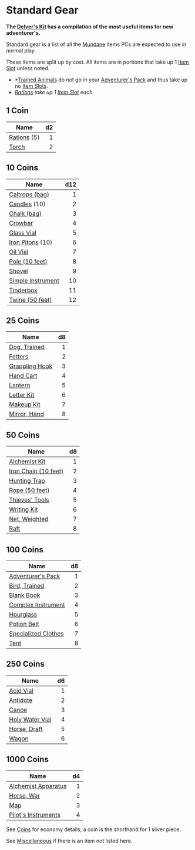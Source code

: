 # Standard Gear

**The [Delver's Kit](Delver's%20Kit.md) has a compilation of the most useful items for new adventurer's.**

Standard gear is a list of all the [Mundane](../Material%20Properties/Mundane%20Property.md) items PCs are expected to use in normal play.

These items are split up by cost. All items are in portions that take up 1 [Item Slot](../../Player%20Characters/Derived%20Statistics/Item%20Slots.md) unless noted.

- *[Trained Animals](Trained%20Animals.md) do not go in your [Adventurer's Pack](100%20Coins/Adventurer's%20Pack.md) and thus take up no [Item Slots](../../Player%20Characters/Derived%20Statistics/Item%20Slots.md).
- *[Rations](1%20Coin/Ration.md) take up 1 [Item Slot](../../Player%20Characters/Derived%20Statistics/Item%20Slots.md) each.*

## 1 Coin

| Name                                                             |  d2 |
| ---------------------------------------------------------------- | --: |
| [Rations](1%20Coin/Ration.md) (5) |   1 |
| [Torch](1%20Coin/Torch.md)        |   2 |

## 10 Coins

| Name                                                                                  | d12 |
| ------------------------------------------------------------------------------------- | --: |
| [Caltrops (bag)](10%20Coins/Caltrops%20(bag).md)       |   1 |
| [Candles](10%20Coins/Candle.md) (10)                   |   2 |
| [Chalk (bag)](10%20Coins/Chalk%20(bag).md)             |   3 |
| [Crowbar](10%20Coins/Crowbar.md)                       |   4 |
| [Glass Vial](10%20Coins/Glass%20Vial.md)               |   5 |
| [Iron Pitons](10%20Coins/Iron%20Piton.md) (10)         |   6 |
| [Oil Vial](10%20Coins/Oil%20Vial.md)                   |   7 |
| [Pole (10 feet)](10%20Coins/Pole%20(10%20feet).md)               |   8 |
| [Shovel](10%20Coins/Shovel.md)                         |   9 |
| [Simple Instrument](10%20Coins/Simple%20Instrument.md) |  10 |
| [Tinderbox](10%20Coins/Tinderbox.md)                   |  11 |
| [Twine (50 feet)](10%20Coins/Twine%20(50%20feet).md)             |  12 |

## 25 Coins

| Name                                                                            |  d8 |
| ------------------------------------------------------------------------------- | --: |
| [Dog, Trained](25%20Coins/Dog,%20Trained.md)     |   1 |
| [Fetters](25%20Coins/Fetters.md)                 |   2 |
| [Grappling Hook](25%20Coins/Grappling%20Hook.md) |   3 |
| [Hand Cart](25%20Coins/Hand%20Cart.md)           |   4 |
| [Lantern](25%20Coins/Lantern.md)                 |   5 |
| [Letter Kit](25%20Coins/Letter%20Kit.md)         |   6 |
| [Makeup Kit](25%20Coins/Makeup%20Kit.md)         |   7 |
| [Mirror, Hand](25%20Coins/Mirror,%20Hand.md)     |   8 |

## 50 Coins

| Name                                                                                  |  d8 |
| ------------------------------------------------------------------------------------- | --: |
| [Alchemist Kit](50%20Coins/Alchemist%20Kit.md)         |   1 |
| [Iron Chain (10 feet)](50%20Coins/Iron%20Chain%20(10%20feet).md) |   2 |
| [Hunting Trap](50%20Coins/Hunting%20Trap.md)           |   3 |
| [Rope (50 feet)](50%20Coins/Rope%20(50%20feet).md)               |   4 |
| [Thieves' Tools](50%20Coins/Thieves'%20Tools.md)       |   5 |
| [Writing Kit](50%20Coins/Writing%20Kit.md)             |   6 |
| [Net, Weighted](50%20Coins/Net,%20Weighted.md)         |   7 |
| [Raft](50%20Coins/Raft.md)                             |   8 |

## 100 Coins

| Name                                                                                       |  d8 |
| ------------------------------------------------------------------------------------------ | --: |
| [Adventurer's Pack](100%20Coins/Adventurer's%20Pack.md)     |   1 |
| [Bird, Trained](100%20Coins/Bird,%20Trained.md)             |   2 |
| [Blank Book](100%20Coins/Blank%20Book.md)                   |   3 |
| [Complex Instrument](100%20Coins/Complex%20Instrument.md)   |   4 |
| [Hourglass](100%20Coins/Hourglass.md)                       |   5 |
| [Potion Belt](100%20Coins/Potion%20Belt.md)                 |   6 |
| [Specialized Clothes](100%20Coins/Specialized%20Clothes.md) |   7 |
| [Tent](100%20Coins/Tent.md)                                 |   8 |

## 250 Coins

| Name                                                                                 |  d6 |
| ------------------------------------------------------------------------------------ | --: |
| [Acid Vial](250%20Coins/Acid%20Vial.md)               |   1 |
| [Antidote](250%20Coins/Antidote.md)                   |   2 |
| [Canoe](250%20Coins/Canoe.md)                         |   3 |
| [Holy Water Vial](250%20Coins/Holy%20Water%20Vial.md) |   4 |
| [Horse, Draft](250%20Coins/Horse,%20Draft.md)         |   5 |
| [Wagon](250%20Coins/Wagon.md)                         |   6 |

## 1000 Coins

| Name                                                                                        |  d4 |
| ------------------------------------------------------------------------------------------- | --: |
| [Alchemist Apparatus](1000%20Coins/Alchemist%20Apparatus.md) |   1 |
| [Horse, War](1000%20Coins/Horse,%20War.md)                   |   2 |
| [Map](1000%20Coins/Map.md)                                   |   3 |
| [Pilot's Instruments](1000%20Coins/Pilot's%20Instruments.md) |   4 |

See [Coins](../../Resources%20for%20GMs/Economy/Coins.md) for economy details, a coin is the shorthand for 1 silver piece.

See [Miscellaneous](Miscellaneous.md) if there is an item not listed here.

